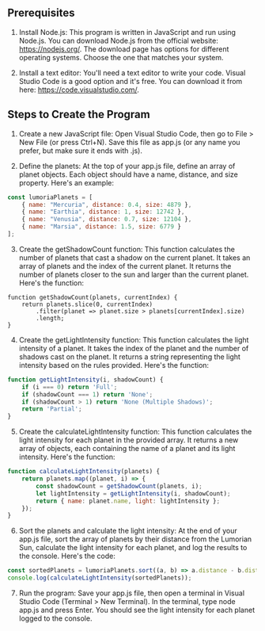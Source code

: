## Prerequisites

1. Install Node.js: This program is written in JavaScript and run using Node.js. You can download Node.js from the official website: https://nodejs.org/. The download page has options for different operating systems. Choose the one that matches your system.

2. Install a text editor: You'll need a text editor to write your code. Visual Studio Code is a good option and it's free. You can download it from here: https://code.visualstudio.com/.

## Steps to Create the Program
1. Create a new JavaScript file: Open Visual Studio Code, then go to File > New File (or press Ctrl+N). Save this file as app.js (or any name you prefer, but make sure it ends with .js).

2. Define the planets: At the top of your app.js file, define an array of planet objects. Each object should have a name, distance, and size property. Here's an example:

```javascript
const lumoriaPlanets = [
    { name: "Mercuria", distance: 0.4, size: 4879 },
    { name: "Earthia", distance: 1, size: 12742 },
    { name: "Venusia", distance: 0.7, size: 12104 },
    { name: "Marsia", distance: 1.5, size: 6779 }
];
```

3. Create the getShadowCount function: This function calculates the number of planets that cast a shadow on the current planet. It takes an array of planets and the index of the current planet. It returns the number of planets closer to the sun and larger than the current planet. Here's the function:

```javascipt
function getShadowCount(planets, currentIndex) {
    return planets.slice(0, currentIndex)
        .filter(planet => planet.size > planets[currentIndex].size)
        .length;
}
```

4. Create the getLightIntensity function: This function calculates the light intensity of a planet. It takes the index of the planet and the number of shadows cast on the planet. It returns a string representing the light intensity based on the rules provided. Here's the function:
```javascript
function getLightIntensity(i, shadowCount) {
    if (i === 0) return 'Full';
    if (shadowCount === 1) return 'None';
    if (shadowCount > 1) return 'None (Multiple Shadows)';
    return 'Partial';
}
```

5. Create the calculateLightIntensity function: This function calculates the light intensity for each planet in the provided array. It returns a new array of objects, each containing the name of a planet and its light intensity. Here's the function:
```javascript
function calculateLightIntensity(planets) {
    return planets.map((planet, i) => {
        const shadowCount = getShadowCount(planets, i);
        let lightIntensity = getLightIntensity(i, shadowCount);
        return { name: planet.name, light: lightIntensity };
    });
}
```

6. Sort the planets and calculate the light intensity: At the end of your app.js file, sort the array of planets by their distance from the Lumorian Sun, calculate the light intensity for each planet, and log the results to the console. Here's the code:
```javascript
const sortedPlanets = lumoriaPlanets.sort((a, b) => a.distance - b.distance);
console.log(calculateLightIntensity(sortedPlanets));
```

7. Run the program: Save your app.js file, then open a terminal in Visual Studio Code (Terminal > New Terminal). In the terminal, type node app.js and press Enter. You should see the light intensity for each planet logged to the console.
